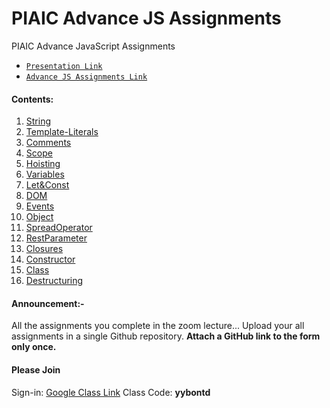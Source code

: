 
# PIAIC Advance JS Assignments

  

PIAIC Advance JavaScript Assignments
 - [```Presentation Link```](https://docs.google.com/presentation/d/1U4K7GRyqOTOytSpGQ5rKsNBHk9fGmnFEJvY_ep4_IV0/edit?usp=sharing)
 - [```Advance JS Assignments Link```](https://github.com/uqutub/piaic/tree/master/adv-javascript/Assignments)

  

#### Contents:
  1. [String](String/README.md)
  2. [Template-Literals](Template-Literals/README.md)
  2. [Comments](Comments/README.md)
  3. [Scope](Scope/README.md)
  4. [Hoisting](Hoisting/README.md)
  5. [Variables](Variables/README.md)
  6. [Let&Const](Let_and_Const/README.md)
  7. [DOM](DOM/README.md)
  8. [Events](Events/README.md)
  9. [Object](Object/README.md)
  10. [SpreadOperator](SpreadOperator/README.md)
  11. [RestParameter](RestParameter/README.md)
  12. [Closures](Closures/README.md)
  13. [Constructor](Constructor/README.md)
  14. [Class](Class/README.md)
  15. [Destructuring](Destructuring/README.md)

  

#### Announcement:-

All the assignments you complete in the zoom lecture... Upload your all assignments in a single Github repository. **Attach a GitHub link to the form only once.**

  


#### Please Join
Sign-in: [Google Class Link](https://classroom.google.com/u/0/h)
Class Code: **yybontd**